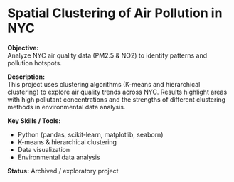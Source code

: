 # Spatial Clustering of Air Pollution in NYC

**Objective:**  
Analyze NYC air quality data (PM2.5 & NO2) to identify patterns and pollution hotspots.

**Description:**  
This project uses clustering algorithms (K-means and hierarchical clustering) to explore air quality trends across NYC. Results highlight areas with high pollutant concentrations and the strengths of different clustering methods in environmental data analysis.

**Key Skills / Tools:**  
- Python (pandas, scikit-learn, matplotlib, seaborn)  
- K-means & hierarchical clustering  
- Data visualization  
- Environmental data analysis

**Status:** Archived / exploratory project
